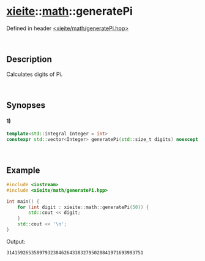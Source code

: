 # [xieite](../xieite.md)\:\:[math](../math.md)\:\:generatePi
Defined in header [<xieite/math/generatePi.hpp>](../../include/xieite/math/generatePi.hpp)

&nbsp;

## Description
Calculates digits of Pi.

&nbsp;

## Synopses
#### 1)
```cpp
template<std::integral Integer = int>
constexpr std::vector<Integer> generatePi(std::size_t digits) noexcept;
```

&nbsp;

## Example
```cpp
#include <iostream>
#include <xieite/math/generatePi.hpp>

int main() {
    for (int digit : xieite::math::generatePi(50)) {
        std::cout << digit;
    }
    std::cout << '\n';
}
```
Output:
```
31415926535897932384626433832795028841971693993751
```
